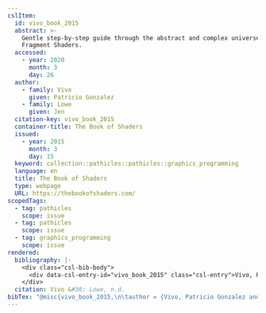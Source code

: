 ```yaml
---
cslItem:
  id: vivo_book_2015
  abstract: >-
    Gentle step-by-step guide through the abstract and complex universe of
    Fragment Shaders.
  accessed:
    - year: 2020
      month: 3
      day: 26
  author:
    - family: Vivo
      given: Patricio Gonzalez
    - family: Lowe
      given: Jen
  citation-key: vivo_book_2015
  container-title: The Book of Shaders
  issued:
    - year: 2015
      month: 3
      day: 15
  keyword: collection::pathicles::pathicles::graphics_programming
  language: en
  title: The Book of Shaders
  type: webpage
  URL: https://thebookofshaders.com/
scopedTags:
  - tag: pathicles
    scope: issue
  - tag: pathicles
    scope: issue
  - tag: graphics_programming
    scope: issue
rendered:
  bibliography: |-
    <div class="csl-bib-body">
      <div data-csl-entry-id="vivo_book_2015" class="csl-entry">Vivo, P. G., &#38; Lowe, J. n.d.. <i>The Book of Shaders</i>. The Book of Shaders. https://thebookofshaders.com/</div>
    </div>
  citation: Vivo &#38; Lowe, n.d.
bibTex: "@misc{vivo_book_2015,\n\tauthor = {Vivo, Patricio Gonzalez and Lowe, Jen},\n\ttitle = {The {Book} of {Shaders}},\n\thowpublished = {https://thebookofshaders.com/},\n}\n\n"
---
```

